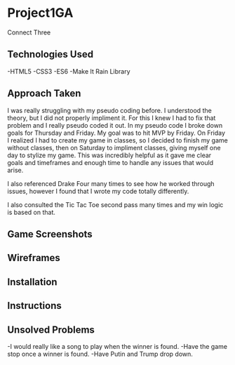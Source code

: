 # Project1GA
Connect Three 

## Technologies Used
-HTML5
-CSS3
-ES6
-Make It Rain Library

## Approach Taken
I was really struggling with my pseudo coding before. I understood the theory, but I did not properly impliment it. For this I knew I had to fix that problem and I really pseudo coded it out. In my pseudo code I broke down goals for Thursday and Friday. My goal was to hit MVP by Friday. On Friday I realized I had to create my game in classes, so I decided to finish my game without classes, then on Saturday to impliment classes, giving myself one day to stylize my game. This was incredibly helpful as it gave me clear goals and timeframes and enough time to handle any issues that would arise.  

I also referenced Drake Four many times to see how he worked through issues, however I found that I wrote my code totally differently. 

I also consulted the Tic Tac Toe second pass many times and my win logic is based on that.

## Game Screenshots

## Wireframes

## Installation

## Instructions

## Unsolved Problems
-I would really like a song to play when the winner is found.
-Have the game stop once a winner is found.
-Have Putin and Trump drop down.


